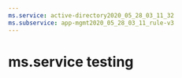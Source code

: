 ```yaml
---
ms.service: active-directory2020_05_28_03_11_32
ms.subservice: app-mgmt2020_05_28_03_11_rule-v3
---
```

 # ms.service testing
